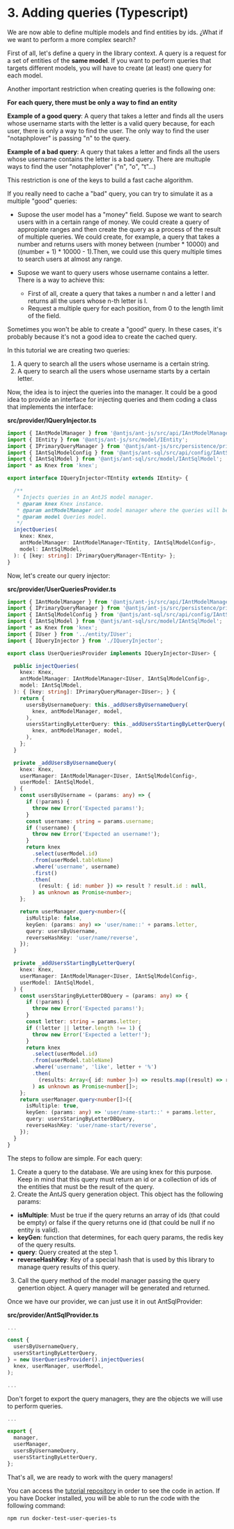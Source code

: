 # 3. Adding queries (Typescript)

We are now able to define multiple models and find entities by ids. ¿What if we want to perform a more complex search?

First of all, let's define a query in the library context. A query is a request for a set of entities of the __same model__. If you want to perform queries that targets different models, you will have to create (at least) one query for each model.

Another important restriction when creating queries is the following one:

__For each query, there must be only a way to find an entity__

__Example of a good query__: A query that takes a letter and finds all the users whose username starts with the letter is a valid query because, for each user, there is only a way to find the user. The only way to find the user "notaphplover" is passing "n" to the query.

__Example of a bad query__: A query that takes a letter and finds all the users whose username contains the letter is a bad query. There are multuple ways to find the user "notaphplover" ("n", "o", "t"...)

This restriction is one of the keys to build a fast cache algorithm.

If you really need to cache a "bad" query, you can try to simulate it as a multiple "good" queries:

  * Supose the user model has a "money" field. Supose we want to search users with in a certain range of money. We could create a query of appropiate ranges and then create the query as a process of the result of multiple queries. We could create, for example, a query that takes a number and returns users with money between (number * 10000) and ((number + 1) * 10000 - 1).Then, we could use this query multiple times to search users at almost any range.

  * Supose we want to query users whose username contains a letter. There is a way to achieve this:
    * First of all, create a query that takes a number n and a letter l and returns all the users whose n-th letter is l.
    * Request a multiple query for each position, from 0 to the length limit of the field.

  Sometimes you won't be able to create a "good" query. In these cases, it's probably because it's not a good idea to create the cached query.

In this tutorial we are creating two queries:

  1. A query to search all the users whose username is a certain string.
  2. A query to search all the users whose username starts by a certain letter.

Now, the idea is to inject the queries into the manager. It could be a good idea to provide an interface for injecting queries and them coding a class that implements the interface:

__src/provider/IQueryInjector.ts__
```typescript
import { IAntModelManager } from '@antjs/ant-js/src/api/IAntModelManager';
import { IEntity } from '@antjs/ant-js/src/model/IEntity';
import { IPrimaryQueryManager } from '@antjs/ant-js/src/persistence/primary/query/IPrimaryQueryManager';
import { IAntSqlModelConfig } from '@antjs/ant-sql/src/api/config/IAntSqlModelConfig';
import { IAntSqlModel } from '@antjs/ant-sql/src/model/IAntSqlModel';
import * as Knex from 'knex';

export interface IQueryInjector<TEntity extends IEntity> {

  /**
   * Injects queries in an AntJS model manager.
   * @param knex Knex instance.
   * @param antModelManager ant model manager where the queries will be injected.
   * @param model Queries model.
   */
  injectQueries(
    knex: Knex,
    antModelManager: IAntModelManager<TEntity, IAntSqlModelConfig>,
    model: IAntSqlModel,
  ): { [key: string]: IPrimaryQueryManager<TEntity> };
}

```

Now, let's create our query injector:

__src/provider/UserQueriesProvider.ts__
```typescript
import { IAntModelManager } from '@antjs/ant-js/src/api/IAntModelManager';
import { IPrimaryQueryManager } from '@antjs/ant-js/src/persistence/primary/query/IPrimaryQueryManager';
import { IAntSqlModelConfig } from '@antjs/ant-sql/src/api/config/IAntSqlModelConfig';
import { IAntSqlModel } from '@antjs/ant-sql/src/model/IAntSqlModel';
import * as Knex from 'knex';
import { IUser } from '../entity/IUser';
import { IQueryInjector } from './IQueryInjector';

export class UserQueriesProvider implements IQueryInjector<IUser> {

  public injectQueries(
    knex: Knex,
    antModelManager: IAntModelManager<IUser, IAntSqlModelConfig>,
    model: IAntSqlModel,
  ): { [key: string]: IPrimaryQueryManager<IUser>; } {
    return {
      usersByUsernameQuery: this._addUsersByUsernameQuery(
        knex, antModelManager, model,
      ),
      usersStartingByLetterQuery: this._addUsersStartingByLetterQuery(
        knex, antModelManager, model,
      ),
    };
  }

  private _addUsersByUsernameQuery(
    knex: Knex,
    userManager: IAntModelManager<IUser, IAntSqlModelConfig>,
    userModel: IAntSqlModel,
  ) {
    const usersByUsername = (params: any) => {
      if (!params) {
        throw new Error('Expected params!');
      }
      const username: string = params.username;
      if (!username) {
        throw new Error('Expected an username!');
      }
      return knex
        .select(userModel.id)
        .from(userModel.tableName)
        .where('username', username)
        .first()
        .then(
          (result: { id: number }) => result ? result.id : null,
        ) as unknown as Promise<number>;
    };

    return userManager.query<number>({
      isMultiple: false,
      keyGen: (params: any) => 'user/name::' + params.letter,
      query: usersByUsername,
      reverseHashKey: 'user/name/reverse',
    });
  }

  private _addUsersStartingByLetterQuery(
    knex: Knex,
    userManager: IAntModelManager<IUser, IAntSqlModelConfig>,
    userModel: IAntSqlModel,
  ) {
    const usersStaringByLetterDBQuery = (params: any) => {
      if (!params) {
        throw new Error('Expected params!');
      }
      const letter: string = params.letter;
      if (!letter || letter.length !== 1) {
        throw new Error('Expected a letter!');
      }
      return knex
        .select(userModel.id)
        .from(userModel.tableName)
        .where('username', 'like', letter + '%')
        .then(
          (results: Array<{ id: number }>) => results.map((result) => result.id),
        ) as unknown as Promise<number[]>;
    };
    return userManager.query<number[]>({
      isMultiple: true,
      keyGen: (params: any) => 'user/name-start::' + params.letter,
      query: usersStaringByLetterDBQuery,
      reverseHashKey: 'user/name-start/reverse',
    });
  }
}

```

The steps to follow are simple. For each query:

  1. Create a query to the database. We are using knex for this purpose. Keep in mind that this query must return an id or a collection of ids of the entities that must be the result of the query.
  2. Create the AntJS query generation object. This object has the following params:

  * __isMultiple__: Must be true if the query returns an array of ids (that could be empty) or false if the query returns one id (that could be null if no entity is valid).
  * __keyGen__: function that determines, for each query params, the redis key of the query results.
  * __query__: Query created at the step 1.
  * __reverseHashKey__: Key of a special hash that is used by this library to manage query results of this query.

  3. Call the query method of the model manager passing the query genertion object. A query manager will be generated and returned.

Once we have our provider, we can just use it in out AntSqlProvider:

__src/provider/AntSqlProvider.ts__

```typescript
...

const {
  usersByUsernameQuery,
  usersStartingByLetterQuery,
} = new UserQueriesProvider().injectQueries(
  knex, userManager, userModel,
);

...
```

Don't forget to export the query managers, they are the objects we will use to perform queries.

```typescript
...

export {
  manager,
  userManager,
  usersByUsernameQuery,
  usersStartingByLetterQuery,
};

```

That's all, we are ready to work with the query managers!

You can access the [tutorial repository](https://github.com/notaphplover/ant-js-tutorial) in order to see the code in action. If you have Docker installed, you will be able to run the code with the following command:

```
npm run docker-test-user-queries-ts
```
